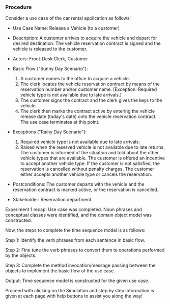 ### Procedure

Consider a use case of the car rental application as follows:
* Use Case Name: Release a Vehicle (to a customer)
* Description: A customer arrives to acquire the vehicle and depart for desired destination. The vehicle reservation contract is signed and the vehicle is released to the customer.
* Actors: Front-Desk Clerk, Customer
* Basic Flow ("Sunny Day Scenario"): 
    1.   A customer comes to the office to acquire a vehicle.
    2.    The clerk locates the vehicle reservation contract by means of the reservation number and/or customer name. [Exception: Required vehicle type is not available due to late arrivals.]
    3.    The customer signs the contract and the clerk gives the keys to the vehicle.
    4.    The clerk then marks the contract active by entering the vehicle release date (today's date) onto the vehicle reservation contract. The use case terminates at this point.
* Exceptions ("Rainy Day Scenario"):
 
    1. Required vehicle type is not available due to late arrivals:
    2. Raised when the reserved vehicle is not available due to late returns. The customer is informed of the situation and told about the other vehicle types that are available. The customer is offered an incentive to accept another vehicle type. If the customer is not satisfied, the reservation is cancelled without penalty charges. The customer either accepts another vehicle type or cancels the reservation.
* Postconditions: The customer departs with the vehicle and the reservation contract is marked active, or the reservation is cancelled.
* Stakeholder: Reservation department

Experiment 1 recap: Use case was completed. Noun phrases and conceptual classes were identified, and the domain object model was constructed.

Now, the steps to complete the time sequence model is as follows:

Step 1: Identify the verb phrases from each sentence in basic flow.

Step 2: Fine tune the verb phrases to convert them to operations performed by the objects.

Step 3: Complete the method invocation/message passing between the objects to implement the basic flow of the use case. 

Output: Time sequence model is constructed for the given use case.

Proceed with clicking on the Simulation and step by step information is given at each page with help buttons to assist you along the way!
